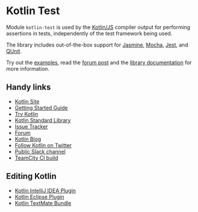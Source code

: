 # Kotlin Test

Module `kotlin-test` is used by the [Kotlin/JS](https://kotlinlang.org/docs/tutorials/javascript/kotlin-to-javascript/kotlin-to-javascript.html)
compiler output for performing assertions in tests, independently of the test framework being used. 

The library includes out-of-the-box support for [Jasmine](https://jasmine.github.io/), 
[Mocha](https://mochajs.org/), [Jest](https://facebook.github.io/jest/),
and [QUnit](http://qunitjs.com).

Try out the [examples](https://github.com/JetBrains/kotlin-examples/tree/master/gradle/js-tests),
read the [forum post](https://discuss.kotlinlang.org/t/unit-testing-in-kotlin-js/3943)
and the [library documentation](https://kotlinlang.org/api/latest/kotlin.test/kotlin.test/index.html) 
for more information.

## Handy links

 * [Kotlin Site](http://kotlinlang.org/)
 * [Getting Started Guide](http://kotlinlang.org/docs/tutorials/javascript/getting-started-idea/getting-started-with-intellij-idea.html)
 * [Try Kotlin](http://try.kotlinlang.org/)
 * [Kotlin Standard Library](http://kotlinlang.org/api/latest/jvm/stdlib/index.html)
 * [Issue Tracker](http://youtrack.jetbrains.com/issues/KT)
 * [Forum](https://discuss.kotlinlang.org/)
 * [Kotlin Blog](http://blog.jetbrains.com/kotlin/)
 * [Follow Kotlin on Twitter](https://twitter.com/kotlin)
 * [Public Slack channel](http://slack.kotlinlang.org/)
 * [TeamCity CI build](https://teamcity.jetbrains.com/project.html?tab=projectOverview&projectId=Kotlin)

## Editing Kotlin

 * [Kotlin IntelliJ IDEA Plugin](https://kotlinlang.org/docs/tutorials/getting-started.html)
 * [Kotlin Eclipse Plugin](http://kotlinlang.org/docs/tutorials/getting-started-eclipse.html)
 * [Kotlin TextMate Bundle](https://github.com/vkostyukov/kotlin-sublime-package)
